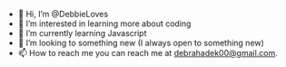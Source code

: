 - 👋 Hi, I’m @DebbieLoves
- 👀 I’m interested in learning more about coding
- 🌱 I’m currently learning Javascript
- 💞️ I’m looking to something new (I always open to something new)
- 📫 How to reach me you can reach me at debrahadek00@gmail.com.

